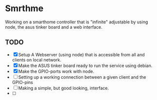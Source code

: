 # Smrthme

Working on a smarthome controller that is "infinite" adjustable by using node, the asus tinker board and a web interface. 


## TODO

- [X] Setup A Webserver (using node) that is accessible from all and clients on local network.
- [X] Make the ASUS tinker board ready to run the service using debian.
- [X] Make the GPIO-ports work with node.
- [ ] Setting up a working connection between a given client and the GPIO-pins
- [ ] Making a simple, but good looking, interface.
- [ ] 



